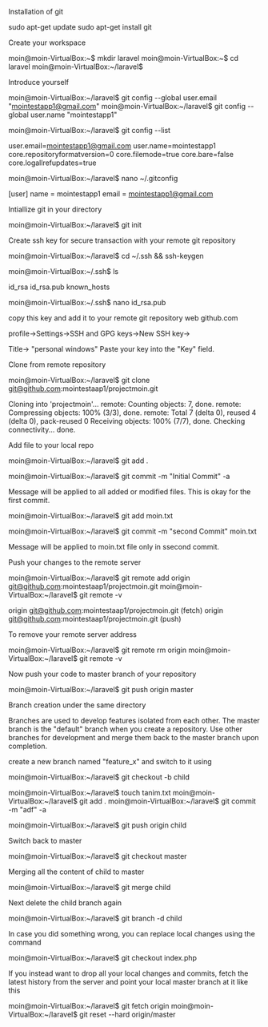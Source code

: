 Installation of git

sudo apt-get update
sudo apt-get install git

Create your workspace

moin@moin-VirtualBox:~$ mkdir laravel
moin@moin-VirtualBox:~$ cd laravel
moin@moin-VirtualBox:~/laravel$

Introduce yourself

moin@moin-VirtualBox:~/laravel$ git config --global user.email "mointestapp1@gmail.com"
moin@moin-VirtualBox:~/laravel$ git config --global user.name "mointestapp1"


moin@moin-VirtualBox:~/laravel$ git config --list

user.email=mointestapp1@gmail.com
user.name=mointestapp1
core.repositoryformatversion=0
core.filemode=true
core.bare=false
core.logallrefupdates=true


moin@moin-VirtualBox:~/laravel$ nano ~/.gitconfig

[user]
    name = mointestapp1
    email = mointestapp1@gmail.com


Intiallize git in your directory

moin@moin-VirtualBox:~/laravel$ git init


Create ssh key for secure transaction with your remote git repository

moin@moin-VirtualBox:~/laravel$ cd ~/.ssh && ssh-keygen

moin@moin-VirtualBox:~/.ssh$ ls

id_rsa  id_rsa.pub  known_hosts

moin@moin-VirtualBox:~/.ssh$ nano id_rsa.pub

copy this key and add it to your remote git repository web github.com

profile->Settings->SSH and GPG keys->New SSH key->


Title-> "personal windows"
Paste your key into the "Key" field. 


Clone from remote repository

moin@moin-VirtualBox:~/laravel$ git clone git@github.com:mointestaap1/projectmoin.git

Cloning into 'projectmoin'...
remote: Counting objects: 7, done.
remote: Compressing objects: 100% (3/3), done.
remote: Total 7 (delta 0), reused 4 (delta 0), pack-reused 0
Receiving objects: 100% (7/7), done.
Checking connectivity... done.


Add file to your local repo


moin@moin-VirtualBox:~/laravel$ git add .

moin@moin-VirtualBox:~/laravel$ git commit -m "Initial Commit" -a


Message will be applied to all added or modified files. This is okay for the first commit.


moin@moin-VirtualBox:~/laravel$ git add moin.txt

moin@moin-VirtualBox:~/laravel$ git commit -m "second Commit" moin.txt


Message will be applied to moin.txt file only in ssecond commit.


Push your changes to the remote server

moin@moin-VirtualBox:~/laravel$ git remote add origin git@github.com:mointestaap1/projectmoin.git
moin@moin-VirtualBox:~/laravel$ git remote -v

origin	git@github.com:mointestaap1/projectmoin.git (fetch)
origin	git@github.com:mointestaap1/projectmoin.git (push)


To remove your remote server address

moin@moin-VirtualBox:~/laravel$ git remote rm origin
moin@moin-VirtualBox:~/laravel$ git remote -v

Now push your code to master branch of your repository

moin@moin-VirtualBox:~/laravel$ git push origin master


Branch creation under the same directory

Branches are used to develop features isolated from each other. The master branch is the "default" branch when you create a repository. Use other branches for development and merge them back to the master branch upon completion.

create a new branch named "feature_x" and switch to it using

moin@moin-VirtualBox:~/laravel$ git checkout -b child

moin@moin-VirtualBox:~/laravel$ touch tanim.txt
moin@moin-VirtualBox:~/laravel$ git add .
moin@moin-VirtualBox:~/laravel$ git commit -m "adf" -a

moin@moin-VirtualBox:~/laravel$ git push origin child

Switch back to master

moin@moin-VirtualBox:~/laravel$ git checkout master

Merging all the content of child to master

moin@moin-VirtualBox:~/laravel$ git merge child

Next delete the child branch again

moin@moin-VirtualBox:~/laravel$ git branch -d child

In case you did something wrong, you can replace local changes using the command

moin@moin-VirtualBox:~/laravel$ git checkout index.php

If you instead want to drop all your local changes and commits, fetch the latest history from the server and point your local master branch at it like this

moin@moin-VirtualBox:~/laravel$ git fetch origin
moin@moin-VirtualBox:~/laravel$ git reset --hard origin/master
